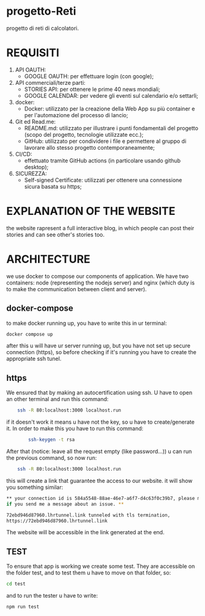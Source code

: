 # progetto-Reti
progetto di reti di calcolatori.


# REQUISITI 
1) API OAUTH: 
   * GOOGLE OAUTH: per effettuare login (con google);
2) API commerciali/terze parti:
   * STORIES API: per ottenere le prime 40 news mondiali;
   * GOOGLE CALENDAR: per vedere gli eventi sul calendario e/o settarli;
3) docker:
   * Docker: utilizzato per la creazione della Web App su più container e per l'automazione del processo di lancio;
4) Git ed Read.me:
   * README.md: utilizzato per illustrare i punti fondamentali del progetto (scopo del progetto, tecnologie utilizzate ecc.);
   * GitHub: utilizzato per condividere i file e permettere al gruppo di lavorare allo stesso progetto contemporaneamente;
5) CI/CD:
    * effettuato tramite GitHub actions (in particolare usando github desktop);
6) SICUREZZA:
   * Self-signed Certificate: utilizzati per ottenere una connessione sicura basata su https;

# EXPLANATION OF THE WEBSITE
the website rapresent a full interactive blog, in which people can post their stories and can see other's stories too.

# ARCHITECTURE
we use docker to compose our components of application.
We have two containers: node (representing the nodejs server) and nginx (which duty is to make the communication between client and server).

## docker-compose
to make docker running up, you have to write this in ur terminal:

```bash
docker compose up
```
after this u will have ur server running up, but you have not set up secure connection (https), so before checking if it's running you have to create the appropriate ssh tunel.
## https
We ensured that by making an autocertification using ssh.
U have to open an other terminal and run this command:

```bash
    ssh -R 80:localhost:3000 localhost.run
```
if it doesn't work it means u have not the key, so u have to create/generate it. In order to make this you have to run this command:
```bash
        ssh-keygen -t rsa
```
After that (notice: leave all the request empty (like password...)) u can run the previous command, so now run:
```bash
    ssh -R 80:localhost:3000 localhost.run
```
this will create a link that guarantee the access to our website. it will show you something similar:

```bash
** your connection id is 584a5548-88ae-46e7-a6f7-d4c63f0c39b7, please mention it
if you send me a message about an issue. **

72ebd946d87960.lhrtunnel.link tunneled with tls termination,
https://72ebd946d87960.lhrtunnel.link
```
The website will be accessible in the link generated at the end. 

## TEST
To ensure that app is working we create some test.
They are accessible on the folder test, and to test them u have to move on that folder, so:
```bash
cd test
```
and to run the tester u have to write:
```bash
npm run test
```
